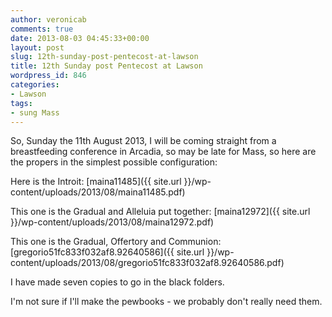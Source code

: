 ```yaml
---
author: veronicab
comments: true
date: 2013-08-03 04:45:33+00:00
layout: post
slug: 12th-sunday-post-pentecost-at-lawson
title: 12th Sunday post Pentecost at Lawson
wordpress_id: 846
categories:
- Lawson
tags:
- sung Mass
---
```


So, Sunday the 11th August 2013, I will be coming straight from a breastfeeding conference in Arcadia, so may be late for Mass, so here are the propers in the simplest possible configuration:

Here is the Introit:
[maina11485]({{ site.url }}/wp-content/uploads/2013/08/maina11485.pdf)

This one is the Gradual and Alleluia put together:
[maina12972]({{ site.url }}/wp-content/uploads/2013/08/maina12972.pdf)

This one is the Gradual, Offertory and Communion:
[gregorio51fc833f032af8.92640586]({{ site.url }}/wp-content/uploads/2013/08/gregorio51fc833f032af8.92640586.pdf)

I have made seven copies to go in the black folders.

I'm not sure if I'll make the pewbooks - we probably don't really need them.
